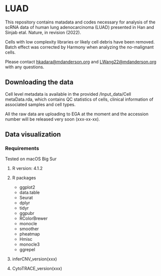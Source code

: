 # LUAD

This repository contains matadata and codes necessary for analysis of the scRNA data of human lung adenocarcinoma (LUAD) presented in Han and Sinjab etal. Nature, in revision (2022). 

Cells with low complexity libraries or likely cell debris have been removed.
Batch effect was corrected by Harmony when analyzing the no-malignant cells. 

Please contact hkadara@mdanderson.org and LWang22@mdanderson.org with any questions.

## Downloading the data

Cell level metadata is available in the provided /Input_data/Cell metaData.rda, which contains QC statistics of cells, clinical information of associated samples and cell types. 

All the raw data are uploading to EGA at the moment and the accession number will be released very soon (xxx-xx-xx).

## Data visualization

### Requirements

Tested on macOS Big Sur

1. R version: 4.1.2
2. R packages
   - ggplot2
   - data.table
   - Seurat
   - dplyr
   - tidyr
   - ggpubr
   - RColorBrewer
   - monocle
   - smoother
   - pheatmap
   - Hmisc
   - monocle3
   - ggrepel

3. inferCNV_version(xxx)
4. CytoTRACE_version(xxx)
